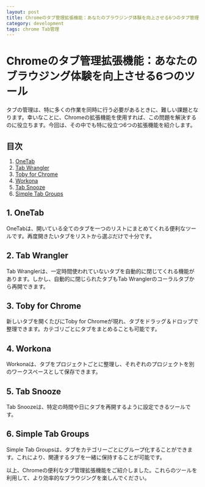 ```yaml
---
layout: post
title: Chromeのタブ管理拡張機能：あなたのブラウジング体験を向上させる6つのタブ管理ツール
category: development 
tags: chrome Tab管理 
---
```


# Chromeのタブ管理拡張機能：あなたのブラウジング体験を向上させる6つのツール

タブの管理は、特に多くの作業を同時に行う必要があるときに、難しい課題となります。幸いなことに、Chromeの拡張機能を使用すれば、この問題を解決するのに役立ちます。今回は、その中でも特に役立つ6つの拡張機能を紹介します。

## 目次
1. [OneTab](#oneTab)
2. [Tab Wrangler](#tabWrangler)
3. [Toby for Chrome](#tobyForChrome)
4. [Workona](#workona)
5. [Tab Snooze](#tabSnooze)
6. [Simple Tab Groups](#simpleTabGroups)

<a name="oneTab"></a>
## 1. OneTab
OneTabは、開いている全てのタブを一つのリストにまとめてくれる便利なツールです。再度開きたいタブをリストから選ぶだけで十分です。

<a name="tabWrangler"></a>
## 2. Tab Wrangler
Tab Wranglerは、一定時間使われていないタブを自動的に閉じてくれる機能があります。しかし、自動的に閉じられたタブもTab Wranglerのコーラルタブから再開できます。

<a name="tobyForChrome"></a>
## 3. Toby for Chrome
新しいタブを開くたびにToby for Chromeが現れ、タブをドラッグ＆ドロップで整理できます。カテゴリごとにタブをまとめることも可能です。

<a name="workona"></a>
## 4. Workona
Workonaは、タブをプロジェクトごとに整理し、それぞれのプロジェクトを別のワークスペースとして保存できます。

<a name="tabSnooze"></a>
## 5. Tab Snooze
Tab Snoozeは、特定の時間や日にタブを再開するように設定できるツールです。

<a name="simpleTabGroups"></a>
## 6. Simple Tab Groups
Simple Tab Groupsは、タブをカテゴリーごとにグループ化することができます。これにより、関連するタブを一緒に保持することが可能です。

以上、Chromeの便利なタブ管理拡張機能をご紹介しました。これらのツールを利用して、より効率的なブラウジングを楽しんでください。
